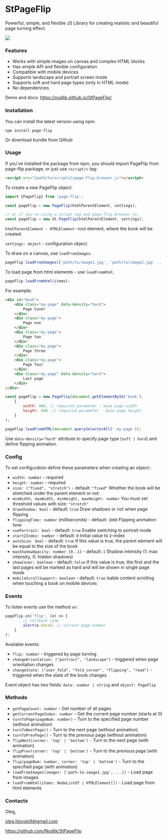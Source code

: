 # StPageFlip
Powerful, simple, and flexible JS Library for creating realistic and beautiful page turning effect.

![](video.gif)

### Features
* Works with simple images on canvas and complex HTML blocks
* Has simple API and flexible configuration
* Compatible with mobile devices
* Supports landscape and portrait screen mode
* Supports soft and hard page types (only in HTML mode) 
* No dependencies

Demo and docs: https://nodlik.github.io/StPageFlip/

### Installation
You can install the latest version using npm:

```npm install page-flip```

Or download bundle from Github

### Usage

If you've installed the package from npm, you should import PageFlip from page-flip package, or just use ```<script/>``` tag:

```html
<script src="{path/to/scripts}/page-flip.browser.js"></script>
```

To create a new PageFlip object:
```js
import {PageFlip} from 'page-flip';

const pageFlip = new PageFlip(htmlParentElement, settings);

// or if you're using a script tag and page-flip.browser.js:
const pageFlip = new St.PageFlip(htmlParentElement, settings);
```

```htmlParentElement - HTMLElement```- root element, where the book will be created

```settings: object``` - configuration object.

To draw on a canvas, use ```loadFromImages```:
```js
pageFlip.loadFromImages(['path/to/image1.jpg', 'path/to/image2.jpg' ... ]);
```
To load page from html elements - use ```loadFromHtml```:
```js
pageFlip.loadFromHtml(items);
```
For example:
```html
<div id="book">
    <div class="my-page" data-density="hard">
        Page Cover
    </div>
    <div class="my-page">
        Page one
    </div>
    <div class="my-page">
        Page two
    </div>
    <div class="my-page">
        Page three
    </div>
    <div class="my-page">
        Page four
    </div>
    <div class="my-page" data-density="hard">
        Last page
    </div>
</div>
```
```js
const pageFlip = new PageFlip(document.getElementById('book'),
    {
        width: 400, // required parameter - base page width
        height: 600  // required parameter - base page height
    }
);

pageFlip.loadFromHTML(document.querySelectorAll('.my-page'));
```
Use ```data-density="hard"``` attribute to specify page type (```soft | hard```) and define flipping animation.
### Config

To set configuration define these parameters when creating an object::

* ```width: number``` - required
* ```height: number``` - required
* ```size: ("fixed", "stretch")``` - default: ```"fixed"``` Whether the book will be stretched under the parent element or not
* ```minWidth, maxWidth, minHeight, maxHeight: number``` You must set threshold values ​​with size: ```"stretch"```
* ```drawShadow: bool``` - default: ```true``` Draw shadows or not when page flipping
* ```flippingTime: number``` (milliseconds) - default: ```1000``` Flipping animation time
* ```usePortrait: bool``` - default: ```true``` Enable switching to portrait mode
* ```startZIndex: number``` - default: ```0``` Initial value to z-index
* ```autoSize: bool``` - default: ```true``` If this value is true, the parent element will be equal to the size of the book
* ```maxShadowOpacity: number [0..1]``` - default: ```1``` Shadow intensity (1: max intensity, 0: hidden shadows)
* ```showCover: boolean``` - default: ```false``` If this value is true, the first and the last pages will be marked as hard and will be shown in single page mode 
* ```mobileScrollSupport: boolean``` - default: ```true``` isable content scrolling when touching a book on mobile devices
### Events
To listen events use the method ```on```:
```js
pageFlip.on('flip', (e) => {
        // callback code
        alert(e.data); // current page number
    }
);
```
Available events:
* ```flip: number``` - triggered by page turning
* ```changeOrientation: ("portrait", "landscape")``` - triggered when page orientation changes
* ```changeState: ("user_fold", "fold_corner", "flipping", "read")``` - triggered when the state of the book changes

Event object has two fields: ```data: number | string``` and ```object: PageFlip```

### Methods
* ```getPageCount: number``` - Get number of all pages
* ```getCurrentPageIndex: number``` - Get the current page number (starts at 0)
* ```turnToPage(pageNum: number)``` - Turn to the specified page number (without animation)
* ```turnToNextPage()``` - Turn to the next page (without animation)
* ```turnToPrevPage()``` - Turn to the previous page (without animation)
* ```flipNext(corner: 'top' | 'bottom')``` - Turn to the next page (with animation)
* ```flipPrev(corner: 'top' | 'bottom')``` - Turn to the previous page (with animation)
* ```flip(pageNum: number, corner: 'top' | 'bottom')``` - Turn to the specified page (with animation)
* ```loadFromImages(images: ['path-to-image1.jpg', ...])``` - Load page from images
* ```loadFromHtml(items: NodeListOf | HTMLElement[])``` -	Load page from html elements

### Contacts
Oleg,

<oleg.litovski9@gmail.com>

https://github.com/Nodlik/StPageFlip
